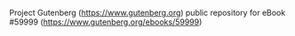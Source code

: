 Project Gutenberg (https://www.gutenberg.org) public repository for
eBook #59999 (https://www.gutenberg.org/ebooks/59999)
